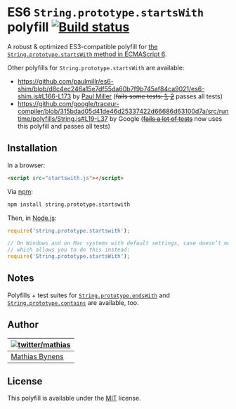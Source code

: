 # ES6 `String.prototype.startsWith` polyfill [![Build status](https://travis-ci.org/mathiasbynens/String.prototype.startsWith.svg?branch=master)](https://travis-ci.org/mathiasbynens/String.prototype.startsWith)

A robust & optimized ES3-compatible polyfill for [the `String.prototype.startsWith` method in ECMAScript 6](http://people.mozilla.org/~jorendorff/es6-draft.html#sec-string.prototype.startswith).

Other polyfills for `String.prototype.startsWith` are available:

* <https://github.com/paulmillr/es6-shim/blob/d8c4ec246a15e7df55da60b7f9b745af84ca9021/es6-shim.js#L166-L173> by [Paul Miller](http://paulmillr.com/) (~~fails some tests: [1](https://github.com/paulmillr/es6-shim/issues/167), [2](https://github.com/paulmillr/es6-shim/issues/175)~~ passes all tests)
* <https://github.com/google/traceur-compiler/blob/315bdad05d41de46d25337422d66686d63100d7a/src/runtime/polyfills/String.js#L19-L37> by Google (~~[fails a lot of tests](https://github.com/google/traceur-compiler/pull/554)~~ now uses this polyfill and passes all tests)

## Installation

In a browser:

```html
<script src="startswith.js"></script>
```

Via [npm](http://npmjs.org/):

```bash
npm install string.prototype.startswith
```

Then, in [Node.js](http://nodejs.org/):

```js
require('string.prototype.startswith');

// On Windows and on Mac systems with default settings, case doesn’t matter,
// which allows you to do this instead:
require('String.prototype.startsWith');
```

## Notes

Polyfills + test suites for [`String.prototype.endsWith`](https://mths.be/endswith) and [`String.prototype.contains`](https://mths.be/contains) are available, too.

## Author

| [![twitter/mathias](https://gravatar.com/avatar/24e08a9ea84deb17ae121074d0f17125?s=70)](https://twitter.com/mathias "Follow @mathias on Twitter") |
|---|
| [Mathias Bynens](https://mathiasbynens.be/) |

## License

This polyfill is available under the [MIT](https://mths.be/mit) license.
